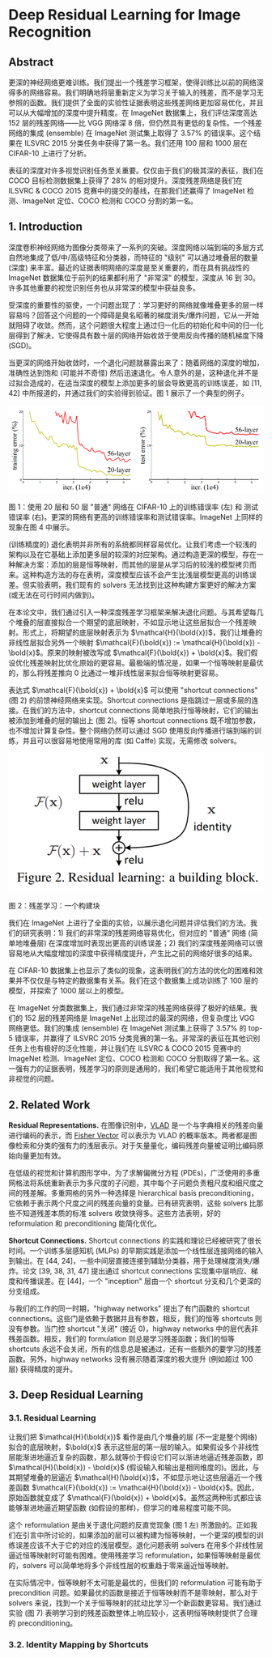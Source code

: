 # Deep Residual Learning for Image Recognition

## Abstract

更深的神经网络更难训练。我们提出一个残差学习框架，使得训练比以前的网络深得多的网络容易。我们明确地将层重新定义为学习关于输入的残差，而不是学习无参照的函数。我们提供了全面的实验性证据表明这些残差网络更加容易优化，并且可以从大幅增加的深度中提升精度。在 ImageNet 数据集上，我们评估深度高达 152 层的残差网络——比 VGG 网络深 8 倍，但仍然具有更低的复杂性。一个残差网络的集成 (ensemble) 在 ImageNet 测试集上取得了 3.57% 的错误率。这个结果在 ILSVRC 2015 分类任务中获得了第一名。我们还用 100 层和 1000 层在 CIFAR-10 上进行了分析。

表征的深度对许多视觉识别任务至关重要。仅仅由于我们的极其深的表征，我们在 COCO 目标检测数据集上获得了 28% 的相对提升。深度残差网络是我们在 ILSVRC & COCO 2015 竞赛中的提交的基线，在那我们还赢得了 ImageNet 检测、ImageNet 定位、COCO 检测和 COCO 分割的第一名。

## 1. Introduction

深度卷积神经网络为图像分类带来了一系列的突破。深度网络以端到端的多层方式自然地集成了低/中/高级特征和分类器，而特征的 "级别" 可以通过堆叠层的数量 (深度) 来丰富。最近的证据表明网络的深度是至关重要的，而在具有挑战性的 ImageNet 数据集位于前列的结果都利用了 "非常深" 的模型，深度从 16 到 30。许多其他重要的视觉识别任务也从非常深的模型中获益良多。

受深度的重要性的驱使，一个问题出现了：学习更好的网络就像堆叠更多的层一样容易吗？回答这个问题的一个障碍是臭名昭著的梯度消失/爆炸问题，它从一开始就阻碍了收敛。然而，这个问题很大程度上通过归一化后的初始化和中间的归一化层得到了解决，它使得具有数十层的网络开始收敛于使用反向传播的随机梯度下降 (SGD)。

当更深的网络开始收敛时，一个退化问题就暴露出来了：随着网络的深度的增加，准确性达到饱和 (可能并不奇怪)  然后迅速退化。令人意外的是，这种退化并不是过拟合造成的，在适当深度的模型上添加更多的层会导致更高的训练误差，如 [11, 42] 中所报道的，并通过我们的实验得到验证。图 1 展示了一个典型的例子。

<img src="assets/ResNet_fig1.png" title="图1">

图 1：使用 20 层和 50 层 "普通" 网络在 CIFAR-10 上的训练错误率 (左) 和 测试错误率 (右)。更深的网络有更高的训练错误率和测试错误率。ImageNet 上同样的现象在图 4 中展示。

(训练精度的) 退化表明并非所有的系统都同样容易优化。让我们考虑一个较浅的架构以及在它基础上添加更多层的较深的对应架构。通过构造更深的模型，存在一种解决方案：添加的层是恒等映射，而其他的层是从学习后的较浅的模型拷贝而来。这种构造方法的存在表明，深度模型应该不会产生比浅层模型更高的训练误差。但实验表明，我们现有的 solvers 无法找到比这种构建方案更好的解决方案 (或无法在可行时间内做到)。

在本论文中，我们通过引入一种深度残差学习框架来解决退化问题。与其希望每几个堆叠的层直接拟合一个期望的底层映射，不如显示地让这些层拟合一个残差映射。形式上，将期望的底层映射表示为 $\mathcal{H}(\bold{x})$，我们让堆叠的非线性层拟合另外一个映射 $\mathcal{F}(\bold{x}) := \mathcal{H}(\bold{x}) - \bold{x}$。原来的映射被改写成 $\mathcal{F}(\bold{x}) + \bold{x}$。我们假设优化残差映射比优化原始的更容易。最极端的情况是，如果一个恒等映射是最优的，那么将残差推向 0 比通过一堆非线性层来拟合恒等映射更容易。

表达式 $\mathcal{F}(\bold{x}) + \bold{x}$ 可以使用 "shortcut connections" (图 2) 的前馈神经网络来实现。Shortcut connections 是指跳过一层或多层的连接。在我们的方法中，shortcut connections 简单地执行恒等映射，它们的输出被添加到堆叠的层的输出上 (图 2)。恒等 shortcut connections 既不增加参数，也不增加计算复杂性。整个网络仍然可以通过 SGD 使用反向传播进行端到端的训练，并且可以很容易地使用常用的库 (如 Caffe) 实现，无需修改 solvers。

<img src="assets/ResNet_fig2.png" title="图2">

图 2：残差学习：一个构建块

我们在 ImageNet 上进行了全面的实验，以展示退化问题并评估我们的方法。我们的研究表明：1) 我们的非常深的残差网络容易优化，但对应的 "普通" 网络 (简单地堆叠层) 在深度增加时表现出更高的训练误差；2) 我们的深度残差网络可以很容易地从大幅度增加的深度中获得精度提升，产生比之前的网络好很多的结果。

在 CIFAR-10 数据集上也显示了类似的现象，这表明我们的方法的优化的困难和效果并不仅仅是与特定的数据集有关系。我们在这个数据集上成功训练了 100 层的模型，并探索了 1000 层以上的模型。

在 ImageNet 分类数据集上，我们通过非常深的残差网络获得了极好的结果。我们的 152 层的残差网络是 ImageNet 上出现过的最深的网络，但复杂度比 VGG 网络更低。我们的集成 (ensemble) 在 ImageNet 测试集上获得了 3.57% 的 top-5 错误率，并赢得了 ILSVRC 2015 分类竞赛的第一名。非常深的表征在其他识别任务上也有极好的泛化性能，并让我们在 ILSVRC & COCO 2015 竞赛中的 ImageNet 检测、ImageNet 定位、COCO 检测和 COCO 分割取得了第一名。这一强有力的证据表明，残差学习的原则是通用的，我们希望它能适用于其他视觉和非视觉的问题。

## 2. Related Work

**Residual Representations.** 在图像识别中，[VLAD](https://hal.inria.fr/inria-00633013/document) 是一个与字典相关的残差向量进行编码的表示，而 [Fisher Vector](https://citeseerx.ist.psu.edu/viewdoc/download?doi=10.1.1.71.7388&rep=rep1&type=pdf) 可以表示为 VLAD 的概率版本。两者都是图像检索和分类的强有力的浅层表示。对于矢量量化，编码残差向量被证明比编码原始向量更加有效。

在低级的视觉和计算机图形学中，为了求解偏微分方程 (PDEs)，广泛使用的多重网格法将系统重新表示为多尺度的子问题，其中每个子问题负责粗尺度和细尺度之间的残差解。多重网格的另外一种选择是 hierarchical basis preconditioning，它依赖于表示两个尺度之间的残差向量的变量。已有研究表明，这些 solvers 比那些不知道残差本质的标准 solvers 收敛快得多。这些方法表明，好的 reformulation 和 preconditioning 能简化优化。

**Shortcut Connections.** Shortcut connections 的实践和理论已经被研究了很长时间。一个训练多层感知机 (MLPs) 的早期实践是添加一个线性层连接网络的输入到输出。在 [44, 24]，一些中间层直接连接到辅助分类器，用于处理梯度消失/爆炸。论文 [39, 38, 31, 47] 提出通过 shortcut connections 实现集中层响应、梯度和传播误差。在 [44]，一个 "inception" 层由一个 shortcut 分支和几个更深的分支组成。

与我们的工作的同一时期，"highway networks" 提出了有门函数的 shortcut connections。这些门是依赖于数据并且有参数，相反，我们的恒等 shortcuts 则没有参数。当门控 shortcut "关闭" (接近 0)，highway networks 中的层代表非残差函数。相反，我们的 formulation 则总是学习残差函数；我们的恒等 shortcuts 永远不会关闭，所有的信息总是被通过，还有一些额外的要学习的残差函数。另外，highway networks 没有展示随着深度的极大提升 (例如超过 100 层) 获得精度的提升。

## 3. Deep Residual Learning

### 3.1. Residual Learning

让我们把 $\mathcal{H}(\bold{x})$ 看作是由几个堆叠的层 (不一定是整个网络) 拟合的底层映射，$\bold{x}$ 表示这些层的第一层的输入。如果假设多个非线性层能渐进地逼近复杂的函数，那么就等价于假设它们可以渐进地逼近残差函数，即 $\mathcal{H}(\bold{x}) - \bold{x}$ (假设输入和输出是相同维度的)。因此，与其期望堆叠的层逼近 $\mathcal{H}(\bold{x})$，不如显示地让这些层逼近一个残差函数 $\mathcal{F}(\bold{x}) := \mathcal{H}(\bold{x}) - \bold{x}$。因此，原始函数就变成了 $\mathcal{F}(\bold{x}) + \bold{x}$。虽然这两种形式都应该能够渐进地逼近期望函数 (如假设的那样)，但学习的难易程度可能不同。

这个 reformulation 是由关于退化问题的反直觉现象 (图 1 左) 所激励的。正如我们在引言中所讨论的，如果添加的层可以被构建为恒等映射，一个更深的模型的训练误差应该不大于它的对应的浅层模型。退化问题表明 solvers 在用多个非线性层逼近恒等映射时可能有困难。使用残差学习 reformulation，如果恒等映射是最优的，solvers 可以简单地将多个非线性层的权重趋于零来逼近恒等映射。

在实际情况中，恒等映射不太可能是最优的，但我们的 reformulation 可能有助于 precondition 问题。如果最优的函数是接近于恒等映射而不是零映射，那么对于 solvers 来说，找到一个关于恒等映射的扰动比学习一个新函数更容易。我们通过实验 (图 7) 表明学习到的残差函数整体上响应较小，这表明恒等映射提供了合理的 preconditioning。

### 3.2. Identity Mapping by Shortcuts


